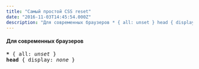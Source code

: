 ```yaml
---
title: "Самый простой CSS reset"
date: "2016-11-03T14:45:54.000Z"
description: "Для современных браузеров * { all: unset } head { display: none }"
---
```


<h4>Для современных браузеров</h4>
<pre><strong>*</strong> { all: <em>unset </em>}<br><strong>head</strong> { display: <em>none </em>}</pre>



